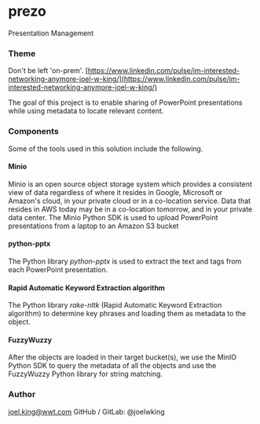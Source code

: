 # prezo
Presentation Management

### Theme
Don't be left 'on-prem'. [https://www.linkedin.com/pulse/im-interested-networking-anymore-joel-w-king/](https://www.linkedin.com/pulse/im-interested-networking-anymore-joel-w-king/)

The goal of this project is to enable sharing of PowerPoint presentations while using metadata to locate relevant content.

### Components
Some of the tools used in this solution include the following.

#### Minio
Minio is an open source object storage system which provides a consistent view of data regardless of where it resides in Google, Microsoft or Amazon's cloud, in your private cloud or in a co-location service. Data that resides in AWS today may be in a co-location tomorrow, and in your private data center. The Minio Python SDK is used to upload PowerPoint presentations from a laptop to an Amazon S3 bucket

#### python-pptx
The Python library *python-pptx* is used to extract the text and tags from each PowerPoint presentation.

#### Rapid Automatic Keyword Extraction algorithm
The Python library *rake-nltk* (Rapid Automatic Keyword Extraction algorithm) to determine key phrases and loading them as metadata to the object.

#### FuzzyWuzzy
After the objects are loaded in their target bucket(s), we use the MinIO Python SDK to query the metadata of all the objects and use the FuzzyWuzzy Python library for string matching.

### Author
joel.king@wwt.com GitHub / GitLab: @joelwking